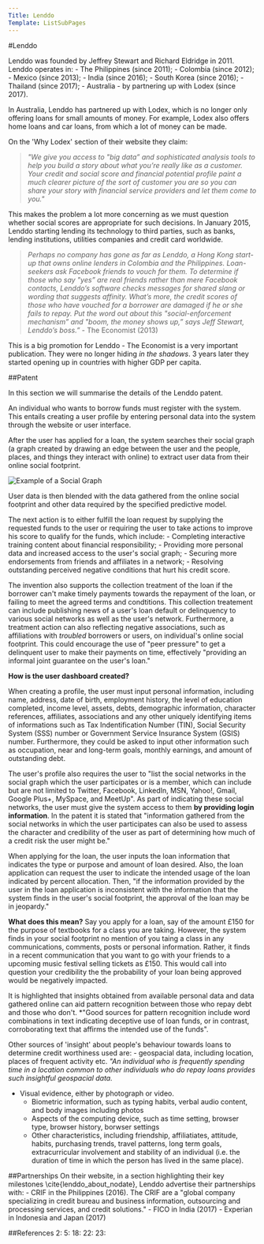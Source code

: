 ```yaml
---
Title: Lenddo
Template: ListSubPages
---
```

#Lenddo 

Lenddo was founded by Jeffrey Stewart and Richard Eldridge in 2011. Lenddo operates in: 
	- The Philippines (since 2011);
	- Colombia (since 2012); 
	- Mexico (since 2013); 
	- India (since 2016);
	- South Korea (since 2016);
	- Thailand (since 2017);
	- Australia - by partnering up with Lodex (since 2017).

In Australia, Lenddo has partnered up with Lodex, which is no longer only offering loans for small amounts of money. For example, Lodex also offers home loans and car loans, from which a lot of money can be made. 

On the 'Why Lodex' section of their website they claim:
>*"We give you access to "big data” and sophisticated analysis tools to help you build a story about what you’re really like as a customer. Your credit and social score and financial potential profile paint a much clearer picture of the sort of customer you are so you can share your story with financial service providers and let them come to you."*

This makes the problem a lot more concerning as we must question whether social scores are appropriate for such decisions.
In January 2015, Lenddo starting lending its technology to third parties, such as banks, lending institutions, utilities companies and credit card worldwide. 

>*Perhaps no company has gone as far as Lenddo, a Hong Kong start-up that owns online lenders in Colombia and the Philippines. Loan-seekers ask Facebook friends to vouch for them. To determine if those who say "yes” are real friends rather than mere Facebook contacts, Lenddo’s software checks messages for shared slang or wording that suggests affinity. What’s more, the credit scores of those who have vouched for a borrower are damaged if he or she fails to repay. Put the word out about this "social-enforcement mechanism” and "boom, the money shows up,” says Jeff Stewart, Lenddo’s boss.”* - The Economist (2013)

This is a big promotion for Lenddo - The Economist is a very important publication. They were no longer hiding *in the shadows*. 3 years later they started opening up in countries with higher GDP per capita. 

##Patent

In this section we will summarise the details of the Lenddo patent.

An individual who wants to borrow funds must register with the system. This entails creating a user profile by entering personal data into the system through the website or user interface. 

After the user has applied for a loan, the system searches their social graph (a graph created by drawing an edge between the user and the people, places, and things they interact with online) to extract user data from their online social footprint. 


![Example of a Social Graph](http://db716.user.srcf.net/eim/media/SocialGraph.jpg "An Example of a Social Graph []")

	
User data is then blended with the data gathered from the online social footprint and other data required by the specified predictive model. 

The next action is to either fulfill the loan request by supplying the requested funds to the user or requiring the user to take actions to improve his score to qualify for the funds, which include:
	- Completing interactive training content about financial responsibility;
	- Providing more personal data and increased access to the user's social graph;
	- Securing more endorsements from friends and affiliates in a network;
	- Resolving outstanding perceived negative conditions that hurt his credit score.

The invention also supports the collection treatment of the loan if the borrower can't make timely payments towards the repayment of the loan, or failing to meet the agreed terms and condtitions. This collection treatement can include publishing news of a user's loan default or delinquency to various social networks as well as the user's network. Furthermore, a treatment action can also reflecting negative associations, such as affiliations with *troubled* borrowers or users, on individual's online social footprint. This could encourage the use of "peer pressure" to get a delinquent user to make their payments on time, effectively "providing an informal joint guarantee on the user's loan."

**How is the user dashboard created?**

When creating a profile, the user must input personal information, including name, address, date of birth, employment history, the level of education completed, income level, assets, debts, demographic information, character references, affiliates, associations and any other uniquely identifying items of informations such as Tax Indentification Number (TIN), Social Security System (SSS) number or Government Service Insurance System (GSIS) number. Furthermore, they could be asked to input other information such as occupation, near and long-term goals, monthly earnings, and amount of outstanding debt.

The user's profile also requires the user to "list the social networks in the social graph which the user participates or is a member, which can include but are not limited to Twitter, Facebook, LinkedIn, MSN, Yahoo!, Gmail, Google Plus+, MySpace, and MeetUp". As part of indicating these social networks, the user must give the system access to them **by providing login information**. In the patent it is stated that "information gathered from the social networks in which the user participates can also be used to assess the character and credibility of the user as part of determining how much of a credit risk the user might be."

When applying for the loan, the user inputs the loan information that indicates the type or purpose and amount of loan desired. Also, the loan application can request the user to indicate the intended usage of the loan indicated by percent allocation. Then, "if the information provided by the user in the loan application is inconsistent with the information that the system finds in the user's social footprint, the approval of the loan may be in jeopardy." 

**What does this mean?** Say you apply for a loan, say of the amount £150 for the purpose of textbooks for a class you are taking. However, the system finds in your social footprint no mention of you taing a class in any communications, comments, posts or personal information. Rather, it finds in a recent communication that you want to go with your friends to a upcoming music festival selling tickets as £150. This would call into question your credibility the the probability of your loan being approved would be negatively impacted. 

It is highlighted that insights obtained from available personal data and data gathered online can aid pattern recognition between those who repay debt and those who don't. *"Good sources for pattern recognition include word combinations in text indicating deceptive use of loan funds, or in contrast, corroborating text that affirms the intended use of the funds".

Other sources of 'insight' about people's behaviour towards loans to determine credit worthiness used are:
	- geospacial data, including location, places of frequent activity etc.
    *"An individual who is frequently spending time in a location common to other individuals who do repay loans provides such insightful geospacial data.*
  - Visual evidence, either by photograph or video.
	- Biometric information, such as typing habits, verbal audio content, and body images including photos
	- Aspects of the computing device, such as time setting, browser type, browser history, borwser settings
	- Other characteristics, including friendship, affiliatiates, attitude, habits, purchasing trends, travel patterns, long term goals, extracurricular involvement and stability of an individual (i.e. the duration of time in which the person has lived in the same place).


##Partnerships
On their website, in a section highlighting their key milestones \cite{lenddo_about_nodate}, Lenddo advertise their partnerships with:
	- CRIF in the Philippines (2016). The CRIF are a "global company specializing in credit bureau and business information, outsourcing and processing services, and credit solutions."
	- FICO in India (2017)
	- Experian in Indonesia and Japan (2017) 	
  
##References
2:
5:
18:
22:
23:

